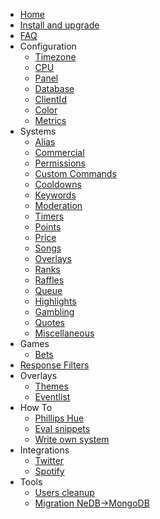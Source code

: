 * [Home](/)
* [Install and upgrade](install-and-upgrade.md)
* [FAQ](faq.md)
* Configuration
  * [Timezone](configuration/timezone.md)
  * [CPU](configuration/cpu.md)
  * [Panel](configuration/panel.md)
  * [Database](configuration/database.md)
  * [ClientId](configuration/clientid.md)
  * [Color](configuration/color.md)
  * [Metrics](configuration/metrics.md)
* Systems
  * [Alias](commands/alias.md)
  * [Commercial](commands/commercial.md)
  * [Permissions](commands/permissions.md)
  * [Custom Commands](commands/custom-commands.md)
  * [Cooldowns](commands/cooldowns.md)
  * [Keywords](commands/keywords.md)
  * [Moderation](commands/moderation.md)
  * [Timers](commands/timers.md)
  * [Points](commands/points.md)
  * [Price](commands/price.md)
  * [Songs](commands/songs.md)
  * [Overlays](commands/overlays.md)
  * [Ranks](commands/ranks.md)
  * [Raffles](commands/raffles.md)
  * [Queue](commands/queue.md)
  * [Highlights](commands/highlights.md)
  * [Gambling](commands/gambling.md)
  * [Quotes](commands/quotes.md)
  * [Miscellaneous](commands/miscellaneous.md)
* Games
  * [Bets](games/bets.md)
* [Response Filters](filters/all.md)
* Overlays
  * [Themes](overlays/themes.md)
  * [Eventlist](overlays/eventlist.md)
* How To
  * [Phillips Hue](howto/phillipshue.md)
  * [Eval snippets](howto/eval.md)
  * [Write own system](howto/write-own-system.md)
* Integrations
  * [Twitter](integrations/twitter.md)
  * [Spotify](integrations/spotify.md)
* Tools
  * [Users cleanup](tools/users-cleanup.md)
  * [Migration NeDB->MongoDB](tools/migration-nedb-mongodb.md)